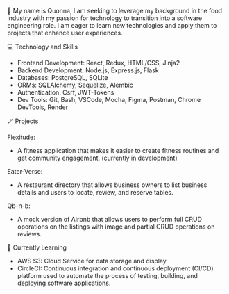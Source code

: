 👋 My name is Quonna, I am seeking to leverage my background in the food industry with my  passion for technology to transition into a software engineering role. I am eager to learn new technologies and apply them to projects that enhance user experiences.

:computer: Technology and Skills
- Frontend Development: React, Redux, HTML/CSS, Jinja2
- Backend Development: Node.js, Express.js, Flask
- Databases: PostgreSQL, SQLite
- ORMs: SQLAlchemy, Sequelize, Alembic
- Authentication: Csrf,  JWT-Tokens
- Dev Tools: Git, Bash, VSCode, Mocha, Figma, Postman, Chrome DevTools, Render

🪄 Projects

 Flexitude:
 - A fitness application that makes it easier to create fitness routines and get community engagement. (currently in development)
  
 Eater-Verse:
- A restaurant directory that allows business owners to list business details and users to locate, review, and reserve tables.
  
 Qb-n-b:
 - A mock version of Airbnb that allows users to perform full CRUD operations on the listings with image and partial CRUD operations on reviews.

:seedling: Currently Learning
- AWS S3: Cloud Service for data storage and display
- CircleCI: Continuous integration and continuous deployment (CI/CD) platform used to automate the process of testing, building, and deploying software applications.



  
<!---
Quonnaq0711/Quonnaq0711 is a ✨ special ✨ repository because its `README.md` (this file) appears on your GitHub profile.
You can click the Preview link to take a look at your changes.
--->
